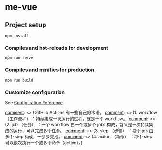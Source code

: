 # me-vue

## Project setup
```
npm install
```

### Compiles and hot-reloads for development
```
npm run serve
```

### Compiles and minifies for production
```
npm run build
```

### Customize configuration
See [Configuration Reference](https://cli.vuejs.org/config/).

[comment]: <> (pre-push-hook)
[comment]: <> (chmod u+x pre-push)
[comment]: <> (GitHub Actions 有一些自己的术语。
[comment]: <> (1. workflow（工作流程） ：持续集成一次运行的过程，就是一个 workflow。
[comment]: <> (2. job     （任务）    ：一个 workflow 由一个或多个 jobs 构成，含义是一次持续集成的运行，可以完成多个任务。
[comment]: <> (3. step    （步骤）    ：每个 job 由多个 step 构成，一步步完成。
[comment]: <> (4. action  （动作）    ：每个 step 可以依次执行一个或多个命令（action）。)
